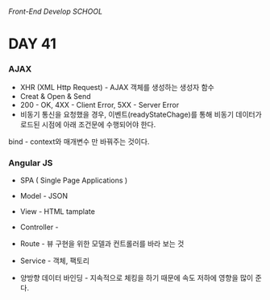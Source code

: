 ###### Front-End Develop SCHOOL

# DAY 41

### AJAX
* XHR (XML Http Request) - AJAX 객체를 생성하는 생성자 함수
* Creat & Open & Send
* 200 - OK, 4XX - Client Error, 5XX - Server Error
* 비동기 통신을 요청했을 경우, 이벤트(readyStateChage)를 통해 비동기 데이터가 로드된 시점에 아래 조건문에 수행되어야 한다.

bind - context와 매개변수 만 바꿔주는 것이다. 


### Angular JS
* SPA ( Single Page Applications )

* Model - JSON
* View - HTML tamplate
* Controller - 

* Route - 뷰 구현을 위한 모델과 컨트롤러를 바라 보는 것
* Service - 객체, 팩토리

* 양방향 데이터 바인딩 - 지속적으로 체킹을 하기 때문에 속도 저하에 영향을 많이 준다. 
